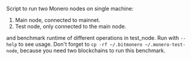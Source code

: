 Script to run two Monero nodes on single machine:
1. Main node, connected to mainnet.
2. Test node, only connected to the main node.

and benchmark runtime of different operations in test_node. Run with `--help` to see usage. Don't forget to `cp -rf ~/.bitmonero ~/.monero-test-node`, because you need two blockchains to run this benchmark.


